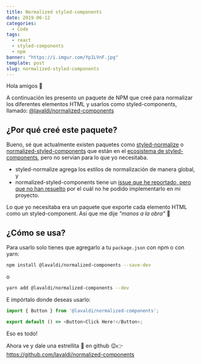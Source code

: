 ```yaml
---
title: Normalized styled-components
date: 2019-06-12
categories:
  - Code
tags:
  - react
  - styled-components
  - npm
banner: "https://i.imgur.com/Yp1LVnF.jpg"
template: post
slug: normalized-styled-components
---
```


Hola amigos 👋

A continuación les presento un paquete de NPM que creé para normalizar los diferentes elementos HTML y usarlos como styled-components, llamado: [@lavaldi/normalized-components](https://www.npmjs.com/package/@lavaldi/normalized-components)

## ¿Por qué creé este paquete?

Bueno, sé que actualmente existen paquetes como [styled-normalize](https://github.com/sergeysova/styled-normalize) o [normalized-styled-components](https://github.com/yldio/normalized-styled-components) que están en el [ecosistema de styled-components](https://www.styled-components.com/ecosystem), pero no servían para lo que yo necesitaba.

- styled-normalize agrega los estilos de normalización de manera global, y
- normalized-styled-components tiene un [issue que he reportado, pero que no han resuelto](https://github.com/yldio/normalized-styled-components/issues/38) por el cuál no he podido implementarlo en mi proyecto.

Lo que yo necesitaba era un paquete que exporte cada elemento HTML como un styled-component. Así que me dije *"manos a la obra"* 💪

## ¿Cómo se usa?

Para usarlo solo tienes que agregarlo a tu `package.json` con npm o con yarn:

```bash
npm install @lavaldi/normalized-components --save-dev
```

o

```bash
yarn add @lavaldi/normalized-components --dev
```

E impórtalo donde deseas usarlo:

```js
import { Button } from '@lavaldi/normalized-components';

export default () => <Button>Click Here!</Button>;
```

Eso es todo!

Ahora ve y dale una estrellita 🌟 en github 😉👉https://github.com/lavaldi/normalized-components